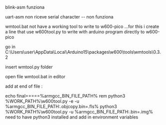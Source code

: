 blink-asm funziona

uart-asm non riceve serial character -- non funziona

wmtool.bat not have a working tool to write to w600-pico ...for this i create a line that use w600tool.py to write with arduino program directly to w600-pico

go in C:\Users\user\AppData\Local\Arduino15\packages\w600\tools\wmtools\0.3.2

insert wmtool.py folder

open file wmtool.bat in editor

add at end of file :

  echo final=====%armgcc_BIN_FILE_PATH%
  rem python3 %WORK_PATH%\w600tool.py -e -u %armgcc_BIN_FILE_PATH:.objcopy.bin=.fls%
  python3 %WORK_PATH%\w600tool.py -u %armgcc_BIN_FILE_PATH:.bin=.img%
need to have python3 installed and add in environment variables
